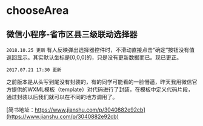 # chooseArea
## 微信小程序-省市区县三级联动选择器
```2018.10.25 更新```
有人反映弹出选择器控件时，不滑动直接点击“确定”按钮没有值返回显示。其实默认坐标是[0,0,0]的，只是没有更新数据而已。现已更正。

```2017.07.21 17:30 更新```

之前版本是从头写到尾没有封装的，有的同学可能看的一脸懵逼，昨天我用微信官方提供的WXML模板（template）对代码进行了封装，在模板中定义代码片段，通过封装以后我们就可以在不同的地方调用了。

[简书地址：https://www.jianshu.com/p/3040882e92cb](https://www.jianshu.com/p/3040882e92cb)
